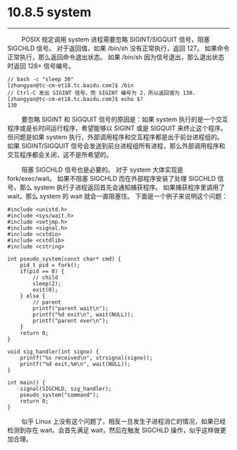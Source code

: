 # 10.8.5 system
***

&emsp;&emsp;
POSIX 规定调用 system 进程需要忽略 SIGINT/SIGQUIT 信号，阻塞 SIGCHLD 信号。
对于返回值，如果 /bin/sh 没有正常执行，返回 127。
如果命令正常执行，那么返回命令退出状态。
如果 /bin/sh 因为信号退出，那么退出状态时返回 128+ 信号编号。

    // bash -c "sleep 30"
    [zhangyan@tc-cm-et18.tc.baidu.com]$ /bin
    // Ctrl-C 发出 SIGINT 信号，而 SIGINT 编号为 2，所以返回值为 130.
    [zhangyan@tc-cm-et18.tc.baidu.com]$ echo $?
    130

&emsp;&emsp;
要忽略 SIGINT 和 SIGQUIT 信号的原因是：如果 system 执行的是一个交互程序或是长时间运行程序，希望能够以 SIGINT 或是 SIGQUIT 来终止这个程序。
但问题是如果 system 执行，外部调用程序和交互程序都是出于前台进程组的。
如果 SIGINT/SIGQUIT 信号会发送到前台进程组所有进程，那么外部调用程序和交互程序都会关闭，这不是所希望的。

&emsp;&emsp;
阻塞 SIGCHLD 信号也是必要的。
对于 system 大体实现是 fork/exec/wait。
如果不阻塞 SIGCHLD 而在外部程序安装了处理 SIGCHLD 信号，那么 system 执行子进程返回首先会通知捕获程序。
如果捕获程序里调用了 wait，那么 system 的 wait 就会一直阻塞住。
下面是一个例子来说明这个问题：

    #include <unistd.h>
    #include <sys/wait.h>
    #include <setjmp.h>
    #include <signal.h>
    #include <cstdio>
    #include <cstdlib>
    #include <cstring>
    
    int pseudo_system(const char* cmd) {
        pid_t pid = fork();
        if(pid == 0) {
            // child
            sleep(2);
            exit(0);
        } else { 
            // parent
            printf("parent wait\n");
            printf("%d exit\n", wait(NULL));
            printf("parent over\n");
        }
        return 0;
    }
    
    void sig_handler(int signo) {
        printf("%s received\n", strsignal(signo));
        printf("%d exit,%m\n", wait(NULL));
    }
    
    int main() {
        signal(SIGCHLD, sig_handler);
        pseudo_system("command");
        return 0;
    }

&emsp;&emsp;
似乎 Linux 上没有这个问题了，相反一旦发生子进程消亡的情况，如果已经检测到存在 wait，会首先满足 wait，然后在触发 SIGCHLD 操作，似乎这样做更加合理。